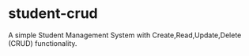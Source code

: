 # student-crud
A simple Student Management System with Create,Read,Update,Delete (CRUD) functionality.

